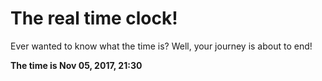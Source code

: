 # The real time clock!

Ever wanted to know what the time is? Well, your journey is about to end!

**The time is Nov 05, 2017, 21:30**